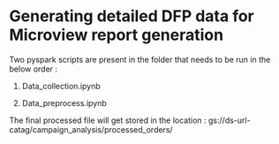 
# Generating detailed DFP data for Microview report generation

Two pyspark scripts are present in the folder that needs to be run in the below order : 

1. Data_collection.ipynb

2. Data_preprocess.ipynb

The final processed file will get stored in the location : gs://ds-url-catag/campaign_analysis/processed_orders/


